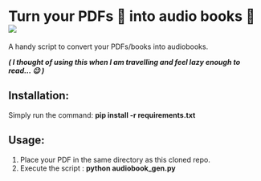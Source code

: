 # Turn your PDFs :bookmark_tabs: into audio books :musical_note: [![](https://img.shields.io/badge/Prateek-Ralhan-brightgreen.svg?colorB=ff0000)](https://prateekralhan.github.io/)

A handy script to convert your PDFs/books into audiobooks.

***( I thought of using this when I am travelling and feel lazy enough to read... :wink: )***

## Installation:
Simply run the command: **pip install -r requirements.txt**

## Usage:
1. Place your PDF in the same directory as this cloned repo.
2. Execute the script : **python audiobook_gen.py**
